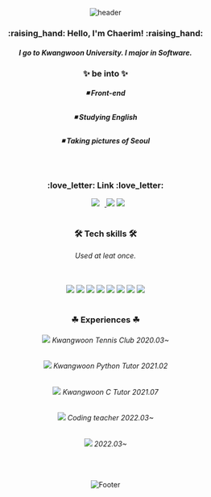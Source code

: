 <div align=center>
 
![header](https://capsule-render.vercel.app/api?type=waving&color=8045FF&height=200&section=header&text=Chaerim's%20Github&fontSize=35&fontColor=FFFFFF&fontAlignY=40&animation=twinkling) 
 
 <h3>:raising_hand: Hello, I'm Chaerim! :raising_hand:</h3> 
 <h5>I go to Kwangwoon University.  
  I major in Software.</h5> 
 
<h3>✨ be into ✨</h3> 
<h5>◾ Front-end</h5>
<h5>◾ Studying English</h5>
<h5>◾ Taking pictures of Seoul</h5>
<br> 
 <h3>:love_letter: Link :love_letter: </h3>
 <a href="https://www.instagram.com/perarduaadastra__/">
<img src="https://img.shields.io/badge/perarduaadastra__-E4405F?style=flat-square&logo=Instagram&logoColor=FFFFFF&link=https://www.instagram.com/perarduaadastra__/"
style="height : auto; margin-left : 10px; margin-right : 10px;"/>
</a>
 
<a href="mailto:dasapcr@gmail.com">
 <img src="https://img.shields.io/badge/dasapcr@gmail.com-d14836?style=flat-square&logo=Gmail&logoColor=white&link=dasapcr@gmail.com"/></a>

 <a href="https://www.notion.so/chaerim0626/">
 <img src="https://img.shields.io/badge/Notion-000000?style=flat-square&logo=Notion&logoColor=white"/></a>

<br> 
<br>   
 <h3>🛠 Tech skills 🛠 </h3>
 <h6>Used at leat once.</h6><br>
<img src="https://img.shields.io/badge/Python-3766AB?style=flat-square&logo=Python&logoColor=white"/>
<img src="https://img.shields.io/badge/HTML5-E34F26?style=flat-square&logo=HTML5&logoColor=white"/>
<img src="https://img.shields.io/badge/CSS3-1572B6?style=flat-square&logo=CSS3&logoColor=white"/>
 <img src="https://img.shields.io/badge/C-A8B9CC?style=flat-square&logo=C&logoColor=white"/>
 <img src="https://img.shields.io/badge/C%23-239120?style=flat-square&logo=C Sharp&logoColor=white"/>
 <img src="https://img.shields.io/badge/C++-00599C?style=flat-square&logo=C%2B%2B&logoColor=white"/>
 <img src="https://img.shields.io/badge/Java-007396?style=flat-square&logo=Java&logoColor=white"/>
<img src="https://img.shields.io/badge/JavaScript-F7DF1E?style=flat-square&logo=JavaScript&logoColor=white"/>
<br> 
<br> 
 <h3>☘ Experiences ☘</h3>
                                                                                        
<h6><img src= "https://img.shields.io/badge/-KWTC%2042th-green"/> Kwangwoon Tennis Club 2020.03~</h6>
<h6><img src= "https://img.shields.io/badge/-%20SW%20Preparatory%20School%20-3766AB"/> Kwangwoon Python Tutor 2021.02</h6>
<h6><img src= "https://img.shields.io/badge/-Summer%20SW%20School%20-lightgray"/> Kwangwoon C Tutor 2021.07</h6>
<h6><img src= "https://img.shields.io/badge/-Dlab-orange"/> Coding teacher 2022.03~</h6>
<h6><img src= "https://img.shields.io/badge/LikeLion-10th-important"/> 2022.03~</h6>
<!--<h6><img src= "https://img.shields.io/badge/UMC-2th-00C386"/> 2022.03~</h6> -->
                                                                                                  
<br>

 
![Footer](https://capsule-render.vercel.app/api?type=waving&color=8045FF&height=200&section=footer)
 
</div>




